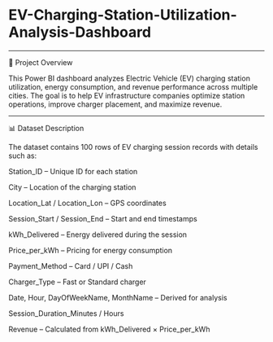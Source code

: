 # EV-Charging-Station-Utilization-Analysis-Dashboard
_ _ _
📌 Project Overview

This Power BI dashboard analyzes Electric Vehicle (EV) charging station utilization, energy consumption, and revenue performance across multiple cities.
The goal is to help EV infrastructure companies optimize station operations, improve charger placement, and maximize revenue.
_ _ _
📊 Dataset Description

The dataset contains 100 rows of EV charging session records with details such as:

Station_ID – Unique ID for each station

City – Location of the charging station

Location_Lat / Location_Lon – GPS coordinates

Session_Start / Session_End – Start and end timestamps

kWh_Delivered – Energy delivered during the session

Price_per_kWh – Pricing for energy consumption

Payment_Method – Card / UPI / Cash

Charger_Type – Fast or Standard charger

Date, Hour, DayOfWeekName, MonthName – Derived for analysis

Session_Duration_Minutes / Hours

Revenue – Calculated from kWh_Delivered × Price_per_kWh
